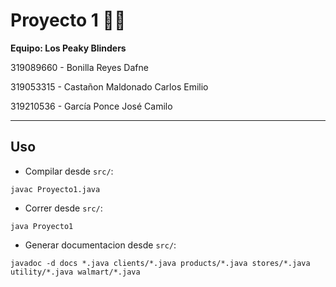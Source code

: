 # **Proyecto 1** 🏪💵

**Equipo: Los Peaky Blinders**

319089660 - Bonilla Reyes Dafne

319053315 - Castañon Maldonado Carlos Emilio

319210536 - García Ponce José Camilo

---

## **Uso**

- Compilar desde `src/`:

```
javac Proyecto1.java
```

- Correr desde `src/`:

```
java Proyecto1
```

- Generar documentacion desde `src/`:

```
javadoc -d docs *.java clients/*.java products/*.java stores/*.java utility/*.java walmart/*.java
```

